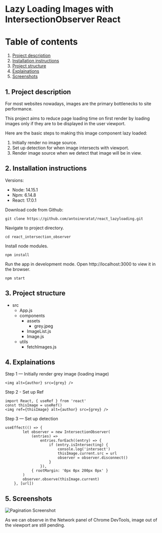 # Lazy Loading Images with IntersectionObserver React

# Table of contents

1. [Project description](#description)
2. [Installation instructions](#installation)
3. [Project structure](#structure)
4. [Explainations](#explainations)
5. [Screenshots](#screenshots)

## 1. Project description<a name="description"></a>

For most websites nowadays, images are the primary bottlenecks to site performance.

This project aims to reduce page loading time on first render by loading images only if they are to be displayed in the user viewport.

Here are the basic steps to making this image component lazy loaded:

1. Initially render no image source.
2. Set up detection for when image intersects with viewport.
3. Render image source when we detect that image will be in view.

## 2. Installation instructions<a name="installation"></a>

Versions:

-   Node: 14.15.1
-   Npm: 6.14.8
-   React: 17.0.1

Download code from Github:

```shell
git clone https://github.com/antoineratat/react_lazyloading.git
```

Navigate to project directory.

```shell
cd react_intersection_observer
```

Install node modules.

```shell
npm install
```

Run the app in development mode. Open http://localhost:3000 to view it in the browser.

```shell
npm start
```

## 3. Project structure<a name="structure"></a>

-   src
    -   App.js
    -   components
        -   assets
            -   grey.jpeg
        -   ImageList.js
        -   Image.js
    -   utils
        -   fetchImages.js

## 4. Explainations<a name="explainations"></a>

Step 1 — Initially render grey image (loading image)

```shell
<img alt={author} src={grey} />
```

Step 2 - Set up Ref

```shell
import React, { useRef } from 'react'
const thisImage = useRef()
<img ref={thisImage} alt={author} src={grey} />
```

Step 3 — Set up detection

```shell
useEffect(() => {
		let observer = new IntersectionObserver(
			(entries) =>
				entries.forEach((entry) => {
					if (entry.isIntersecting) {
						console.log('intersect')
						thisImage.current.src = url
						observer = observer.disconnect()
					}
				}),
			{ rootMargin: '0px 0px 200px 0px' }
		)
		observer.observe(thisImage.current)
	}, [url])
```

## 5. Screenshots<a name="screenshots"></a>

![Pagination Screenshot](https://github.com/antoineratat/github_docs/blob/main/react_intersection_observer/1.PNG?raw=true)

As we can observe in the Network panel of Chrome DevTools, image out of the viewport are still pending.
